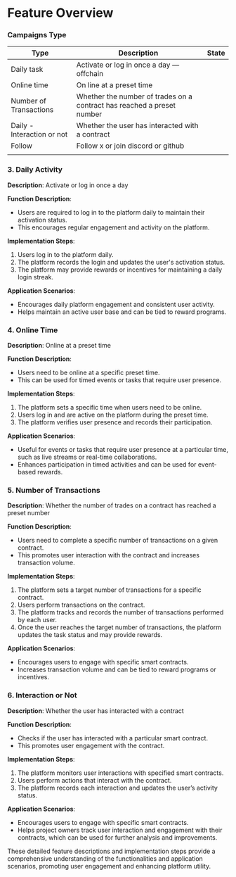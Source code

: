 # Feature Overview

### Campaigns Type

| Type | Description | State |
| --- | --- | --- |
| Daily task | Activate or log in once a day  — offchain |  |
| Online time | On line at a preset time  |  |
| Number of Transactions | Whether the number of trades on a contract has reached a preset number |  |
| Daily - Interaction or not | Whether the user has interacted with a contract  |  |
| Follow | Follow x or join discord or github |  |
|  |  |  |


### 3. Daily Activity

**Description**: Activate or log in once a day

**Function Description**:

- Users are required to log in to the platform daily to maintain their activation status.
- This encourages regular engagement and activity on the platform.

**Implementation Steps**:

1. Users log in to the platform daily.
2. The platform records the login and updates the user's activation status.
3. The platform may provide rewards or incentives for maintaining a daily login streak.

**Application Scenarios**:

- Encourages daily platform engagement and consistent user activity.
- Helps maintain an active user base and can be tied to reward programs.

### 4. Online Time

**Description**: Online at a preset time

**Function Description**:

- Users need to be online at a specific preset time.
- This can be used for timed events or tasks that require user presence.

**Implementation Steps**:

1. The platform sets a specific time when users need to be online.
2. Users log in and are active on the platform during the preset time.
3. The platform verifies user presence and records their participation.

**Application Scenarios**:

- Useful for events or tasks that require user presence at a particular time, such as live streams or real-time collaborations.
- Enhances participation in timed activities and can be used for event-based rewards.

### 5. Number of Transactions

**Description**: Whether the number of trades on a contract has reached a preset number

**Function Description**:

- Users need to complete a specific number of transactions on a given contract.
- This promotes user interaction with the contract and increases transaction volume.

**Implementation Steps**:

1. The platform sets a target number of transactions for a specific contract.
2. Users perform transactions on the contract.
3. The platform tracks and records the number of transactions performed by each user.
4. Once the user reaches the target number of transactions, the platform updates the task status and may provide rewards.

**Application Scenarios**:

- Encourages users to engage with specific smart contracts.
- Increases transaction volume and can be tied to reward programs or incentives.

### 6. Interaction or Not

**Description**: Whether the user has interacted with a contract

**Function Description**:

- Checks if the user has interacted with a particular smart contract.
- This promotes user engagement with the contract.

**Implementation Steps**:

1. The platform monitors user interactions with specified smart contracts.
2. Users perform actions that interact with the contract.
3. The platform records each interaction and updates the user’s activity status.

**Application Scenarios**:

- Encourages users to engage with specific smart contracts.
- Helps project owners track user interaction and engagement with their contracts, which can be used for further analysis and improvements.

These detailed feature descriptions and implementation steps provide a comprehensive understanding of the functionalities and application scenarios, promoting user engagement and enhancing platform utility.